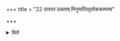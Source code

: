 +++
title = "22 उत्तरत उन्नताम् मिनुयात्पितृलोककामस्य"

+++

<details><summary>थिते</summary>

22. In the case of a (sacrificer) desirous of the world of ancestors, (it should be) tall (and taller successively) towards the north.  
</details>
